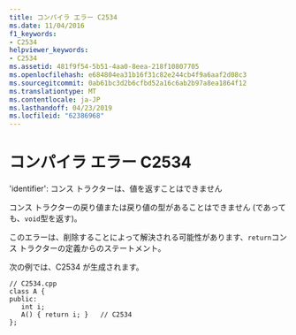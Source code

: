 ```yaml
---
title: コンパイラ エラー C2534
ms.date: 11/04/2016
f1_keywords:
- C2534
helpviewer_keywords:
- C2534
ms.assetid: 481f9f54-5b51-4aa0-8eea-218f10807705
ms.openlocfilehash: e684804ea31b16f31c82e244cb4f9a6aaf2d08c3
ms.sourcegitcommit: 0ab61bc3d2b6cfbd52a16c6ab2b97a8ea1864f12
ms.translationtype: MT
ms.contentlocale: ja-JP
ms.lasthandoff: 04/23/2019
ms.locfileid: "62386968"
---
```

# <a name="compiler-error-c2534"></a>コンパイラ エラー C2534

'identifier': コンス トラクターは、値を返すことはできません

コンス トラクターの戻り値または戻り値の型があることはできません (であっても、`void`型を返す)。

このエラーは、削除することによって解決される可能性があります、`return`コンス トラクターの定義からのステートメント。

次の例では、C2534 が生成されます。

```
// C2534.cpp
class A {
public:
   int i;
   A() { return i; }   // C2534
};
```
